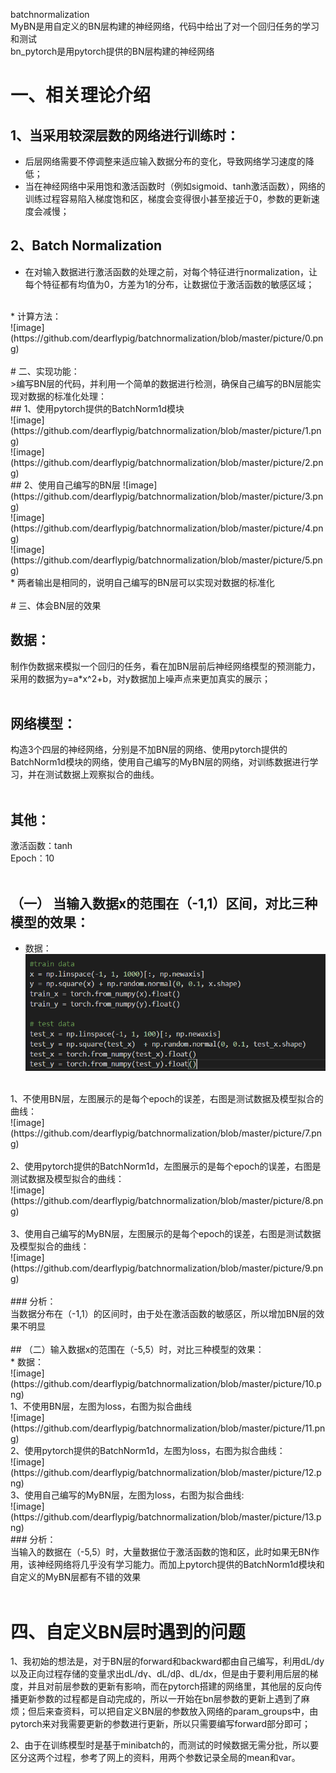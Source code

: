 batchnormalization<br>
MyBN是用自定义的BN层构建的神经网络，代码中给出了对一个回归任务的学习和测试<br>
bn_pytorch是用pytorch提供的BN层构建的神经网络<br>

# 一、相关理论介绍<br>

## 1、当采用较深层数的网络进行训练时：<br>
* 后层网络需要不停调整来适应输入数据分布的变化，导致网络学习速度的降低；<br>
* 当在神经网络中采用饱和激活函数时（例如sigmoid、tanh激活函数），网络的训练过程容易陷入梯度饱和区，梯度会变得很小甚至接近于0，参数的更新速度会减慢；<br>

## 2、Batch Normalization
* 在对输入数据进行激活函数的处理之前，对每个特征进行normalization，让每个特征都有均值为0，方差为1的分布，让数据位于激活函数的敏感区域；<br>
<br>
* 计算方法：<br>
![image](https://github.com/dearflypig/batchnormalization/blob/master/picture/0.png)<br>
<br>
# 二、实现功能：<br>
>编写BN层的代码，并利用一个简单的数据进行检测，确保自己编写的BN层能实现对数据的标准化处理：<br>
## 1、使用pytorch提供的BatchNorm1d模块<br>
![image](https://github.com/dearflypig/batchnormalization/blob/master/picture/1.png)<br>
![image](https://github.com/dearflypig/batchnormalization/blob/master/picture/2.png)<br>
## 2、使用自己编写的BN层
![image](https://github.com/dearflypig/batchnormalization/blob/master/picture/3.png)<br>
![image](https://github.com/dearflypig/batchnormalization/blob/master/picture/4.png)<br>
![image](https://github.com/dearflypig/batchnormalization/blob/master/picture/5.png)<br>
* 两者输出是相同的，说明自己编写的BN层可以实现对数据的标准化<br>
<br>
# 三、体会BN层的效果

## 数据：<br>
制作伪数据来模拟一个回归的任务，看在加BN层前后神经网络模型的预测能力，采用的数据为y=a\*x^2+b，对y数据加上噪声点来更加真实的展示；<br>
<br>
## 网络模型：<br>
构造3个四层的神经网络，分别是不加BN层的网络、使用pytorch提供的BatchNorm1d模块的网络，使用自己编写的MyBN层的网络，对训练数据进行学习，并在测试数据上观察拟合的曲线。<br>
<br>
## 其他：<br>
激活函数：tanh<br>
Epoch：10<br>
<br>
## （一）	当输入数据x的范围在（-1,1）区间，对比三种模型的效果：<br>
* 数据：<br>
![image](https://github.com/dearflypig/batchnormalization/blob/master/picture/6.png)<br>
<br>
1、不使用BN层，左图展示的是每个epoch的误差，右图是测试数据及模型拟合的曲线：<br>
![image](https://github.com/dearflypig/batchnormalization/blob/master/picture/7.png)<br>
<br>
2、使用pytorch提供的BatchNorm1d，左图展示的是每个epoch的误差，右图是测试数据及模型拟合的曲线：<br>
![image](https://github.com/dearflypig/batchnormalization/blob/master/picture/8.png)<br>
<br>
3、使用自己编写的MyBN层，左图展示的是每个epoch的误差，右图是测试数据及模型拟合的曲线：<br>
![image](https://github.com/dearflypig/batchnormalization/blob/master/picture/9.png)<br>
<br>
### 分析：<br>
当数据分布在（-1,1）的区间时，由于处在激活函数的敏感区，所以增加BN层的效果不明显<br>
<br>
## （二）输入数据x的范围在（-5,5）时，对比三种模型的效果：<br>
* 数据：<br>
![image](https://github.com/dearflypig/batchnormalization/blob/master/picture/10.png)<br>
1、不使用BN层，左图为loss，右图为拟合曲线<br>
![image](https://github.com/dearflypig/batchnormalization/blob/master/picture/11.png)<br>
2、使用pytorch提供的BatchNorm1d，左图为loss，右图为拟合曲线：<br>
![image](https://github.com/dearflypig/batchnormalization/blob/master/picture/12.png)<br>
3、使用自己编写的MyBN层，左图为loss，右图为拟合曲线:<br>
![image](https://github.com/dearflypig/batchnormalization/blob/master/picture/13.png)<br>
### 分析：<br>
当输入的数据在（-5,5）时，大量数据位于激活函数的饱和区，此时如果无BN作用，该神经网络将几乎没有学习能力。而加上pytorch提供的BatchNorm1d模块和自定义的MyBN层都有不错的效果<br>
<br>

# 四、自定义BN层时遇到的问题<br>
1、我初始的想法是，对于BN层的forward和backward都由自己编写，利用dL/dy以及正向过程存储的变量求出dL/dγ、dL/dβ、dL/dx，但是由于要利用后层的梯度，并且对前层参数的更新有影响，而在pytorch搭建的网络里，其他层的反向传播更新参数的过程都是自动完成的，所以一开始在bn层参数的更新上遇到了麻烦；但后来查资料，可以把自定义BN层的参数放入网络的param_groups中，由pytorch来对我需要更新的参数进行更新，所以只需要编写forward部分即可；<br>

2、由于在训练模型时是基于minibatch的，而测试的时候数据无需分批，所以要区分这两个过程，参考了网上的资料，用两个参数记录全局的mean和var。

